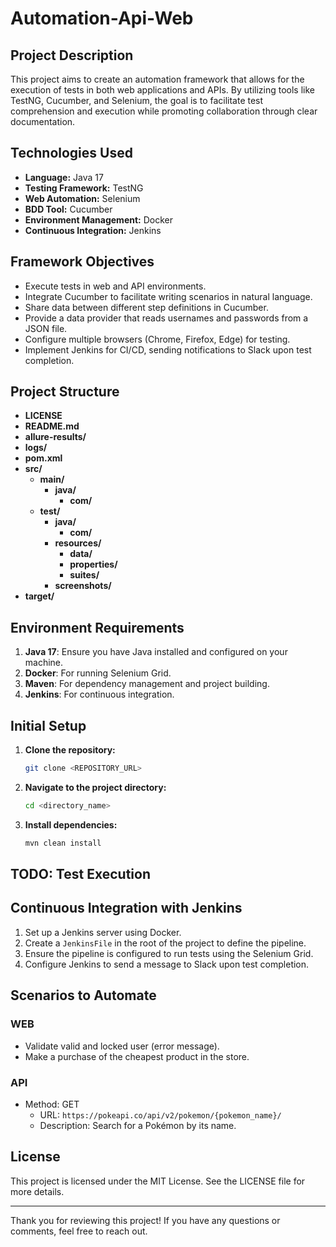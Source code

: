 # Automation-Api-Web

## Project Description

This project aims to create an automation framework that allows for the execution of tests in both web applications and APIs. By utilizing tools like TestNG, Cucumber, and Selenium, the goal is to facilitate test comprehension and execution while promoting collaboration through clear documentation.

## Technologies Used

- **Language:** Java 17
- **Testing Framework:** TestNG
- **Web Automation:** Selenium
- **BDD Tool:** Cucumber
- **Environment Management:** Docker
- **Continuous Integration:** Jenkins

## Framework Objectives

- Execute tests in web and API environments.
- Integrate Cucumber to facilitate writing scenarios in natural language.
- Share data between different step definitions in Cucumber.
- Provide a data provider that reads usernames and passwords from a JSON file.
- Configure multiple browsers (Chrome, Firefox, Edge) for testing.
- Implement Jenkins for CI/CD, sending notifications to Slack upon test completion.

## Project Structure

- **LICENSE**
- **README.md**
- **allure-results/**
- **logs/**
- **pom.xml**
- **src/**
  - **main/**
    - **java/**
      - **com/**
  - **test/**
    - **java/**
      - **com/**
    - **resources/**
      - **data/**
      - **properties/**
      - **suites/**
    - **screenshots/**
- **target/**

## Environment Requirements

1. **Java 17**: Ensure you have Java installed and configured on your machine.
2. **Docker**: For running Selenium Grid.
3. **Maven**: For dependency management and project building.
4. **Jenkins**: For continuous integration.

## Initial Setup

1. **Clone the repository:**

   ```bash
   git clone <REPOSITORY_URL>
   ```

2. **Navigate to the project directory:**

   ```bash
   cd <directory_name>
   ```

3. **Install dependencies:**

   ```bash
   mvn clean install
   ```

## TODO: Test Execution

## Continuous Integration with Jenkins

1. Set up a Jenkins server using Docker.
2. Create a `JenkinsFile` in the root of the project to define the pipeline.
3. Ensure the pipeline is configured to run tests using the Selenium Grid.
4. Configure Jenkins to send a message to Slack upon test completion.

## Scenarios to Automate

### WEB

- Validate valid and locked user (error message).
- Make a purchase of the cheapest product in the store.

### API

- Method: GET
  - URL: `https://pokeapi.co/api/v2/pokemon/{pokemon_name}/`
  - Description: Search for a Pokémon by its name.

## License

This project is licensed under the MIT License. See the LICENSE file for more details.

---

Thank you for reviewing this project! If you have any questions or comments, feel free to reach out.
